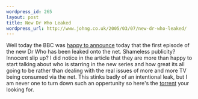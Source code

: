 ```yaml
--- 
wordpress_id: 265
layout: post
title: New Dr Who Leaked
wordpress_url: http://www.johng.co.uk/2005/03/07/new-dr-who-leaked/
---
```

Well today the BBC was <a href="http://news.bbc.co.uk/1/hi/entertainment/tv_and_radio/4326005.stm">happy to announce</a> today that the first episode of the new Dr Who has been leaked onto the net. Shameless publicity? Innocent slip up? I did notice in the article that they are more than happy to start talking about who is starring in the new series and how great its all going to be rather than dealing with the real issues of more and more TV being consumed via the net. This stinks badly of an intentional leak, but I am never one to turn down such an oppertunity so here's the <a href="http://niteshdw.dyndns.org/download.php?id=840">torrent</a> your looking for.

